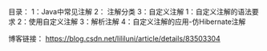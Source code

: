 目录：
    1：Java中常见注解
    2： 注解分类
    3：自定义注解
        1：自定义注解的语法要求
        2：使用自定义注解
        3：解析注解
    4：自定义注解的应用-仿Hibernate注解
    
博客链接：
https://blog.csdn.net/lililuni/article/details/83503304
